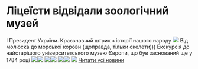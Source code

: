 # Ліцеїсти відвідали зоологічний музей
І Президент України. Краєзнавчий штрих з історії нашого народу
![](/images/ліцеїсти-відвідали-зоологічний-музей/1.jpg)
Від молюска до морської корови (щоправда, тільки скелети)))
Екскурсія до найстарішого університетського музею Європи, що був заснований ще у 1784 році
![](/images/ліцеїсти-відвідали-зоологічний-музей/9.jpg)![](/images/ліцеїсти-відвідали-зоологічний-музей/12.jpg)
![](/images/ліцеїсти-відвідали-зоологічний-музей/2.jpg)![](/images/ліцеїсти-відвідали-зоологічний-музей/5.jpg)
![](/images/ліцеїсти-відвідали-зоологічний-музей/6.jpg)![](/images/ліцеїсти-відвідали-зоологічний-музей/3.jpg)
![](/images/ліцеїсти-відвідали-зоологічний-музей/11.jpg)
[Читати усі новини](/news)

